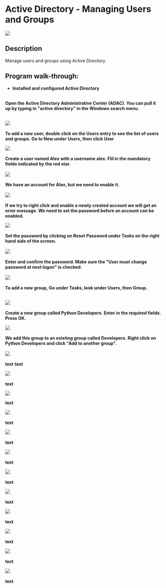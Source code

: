 <h1>Active Directory - Managing Users and Groups</h1>

![](https://github.com/rbrianshutt/ad_managing_users_and_groups/blob/main/Google%20IT%20Support%20Active%20Directory/active-directory.png)

<h2>Description</h2>
Manage users and groups using Active Directory.  
<br />

<h2>Program walk-through:</h2>


- <b>Installed and configured Active Directory</b>

<br/>
<b>Open the Active Directory Administrative Center (ADAC).  You can pull it up by typing in "active directory" in the Windows search menu.</b>
<br/>
<br/>
 
![](https://github.com/rbrianshutt/ad_managing_users_and_groups/blob/main/Google%20IT%20Support%20Active%20Directory/adac.PNG)
<br />
<br />
<b>To add a new user, double click on the Users entry to see the list of users and groups.  Go to New under Users, then click User</b>
<br/>

![](https://github.com/rbrianshutt/ad_managing_users_and_groups/blob/main/Google%20IT%20Support%20Active%20Directory/new_user.PNG)
<br />
<br />
<b>Create a user named Alex with a username alex.  Fill in the mandatory fields indicated by the red star.</b>  
<br/>
![](https://github.com/rbrianshutt/ad_managing_users_and_groups/blob/main/Google%20IT%20Support%20Active%20Directory/create_user_alex.PNG)
<br />
<br />
<b>We have an account for Alex, but we need to enable it.</b>  
<br/>
![](https://github.com/rbrianshutt/ad_managing_users_and_groups/blob/main/Google%20IT%20Support%20Active%20Directory/example(local)users.PNG)
<br />
<br />
<b>If we try to right click and enable a newly created account we will get an error message.  We need to set the password before an account can be enabled.</b> 
<br/>

![](https://github.com/rbrianshutt/ad_managing_users_and_groups/blob/main/Google%20IT%20Support%20Active%20Directory/failed_to_enable_account_alex.PNG)
<br />
<br />
<b>Set the password by clicking on Reset Password under Tasks on the right hand side of the screen.</b>   
<br/>
![](https://github.com/rbrianshutt/ad_managing_users_and_groups/blob/main/Google%20IT%20Support%20Active%20Directory/enable_alex.PNG)
<br />
<br />
<b>Enter and confirm the password.  Make sure the "User must change password at next logon" is checked.</b>  
<br/>
![](https://github.com/rbrianshutt/ad_managing_users_and_groups/blob/main/Google%20IT%20Support%20Active%20Directory/reset_password.PNG)
<br />
<br />
<b>To add a new group, Go under Tasks, look under Users, then Group.</b>   
<br/>

![](https://github.com/rbrianshutt/ad_managing_users_and_groups/blob/main/Google%20IT%20Support%20Active%20Directory/new_user.PNG)
<br />
<br />
<b>Create a new group called Python Developers.  Enter in the required fields.  Press OK.</b> 
<br/>

![](https://github.com/rbrianshutt/ad_managing_users_and_groups/blob/main/Google%20IT%20Support%20Active%20Directory/create_group.PNG)
<br />
<br />
<b>We add this group to an existing group called Developers.  Right click on Python Developers and click "Add to another group".</b>  
<br/>
![](https://github.com/rbrianshutt/ad_managing_users_and_groups/blob/main/Google%20IT%20Support%20Active%20Directory/add_to_group_developers.PNG)
<br />
<br />
<b>text</b>
<b>text</b>
<br/>

![](https://github.com/rbrianshutt/ad_managing_users_and_groups/blob/main/Google%20IT%20Support%20Active%20Directory/Python_developers_add_member.PNG)
<br />
<br />
<b>text</b>
<br/>

![](https://github.com/rbrianshutt/ad_managing_users_and_groups/blob/main/Google%20IT%20Support%20Active%20Directory/add_alex_python_developers.PNG)

<b>text</b>

![](https://github.com/rbrianshutt/ad_managing_users_and_groups/blob/main/Google%20IT%20Support%20Active%20Directory/Python_developers_add_member.PNG)
<br />
<br />
<b>text</b>
<br/>

![](https://github.com/rbrianshutt/ad_managing_users_and_groups/blob/main/Google%20IT%20Support%20Active%20Directory/alosha_remove_java.PNG)
<br />
<br />
<b>text</b>
<br/>

![](https://github.com/rbrianshutt/ad_managing_users_and_groups/blob/main/Google%20IT%20Support%20Active%20Directory/alosha_add_python_developers.PNG)
<br />
<br />
<b>text</b>
<br/>

![](https://github.com/rbrianshutt/ad_managing_users_and_groups/blob/main/Google%20IT%20Support%20Active%20Directory/group_policy_management.PNG)
<br />
<br />
<b>text</b>
<br/>

![](https://github.com/rbrianshutt/ad_managing_users_and_groups/blob/main/Google%20IT%20Support%20Active%20Directory/create_gpo_in_this_domain.PNG)
<br />
<br />
<b>text</b>
<br/>

![](https://github.com/rbrianshutt/ad_managing_users_and_groups/blob/main/Google%20IT%20Support%20Active%20Directory/new_wallpaper.PNG)
<br />
<br />
<b>text</b>
<br/>

![](https://github.com/rbrianshutt/ad_managing_users_and_groups/blob/main/Google%20IT%20Support%20Active%20Directory/edit_wallpaper.PNG)
<br />
<br />
<b>text</b>
<br/>

![](https://github.com/rbrianshutt/ad_managing_users_and_groups/blob/main/Google%20IT%20Support%20Active%20Directory/desktop_wallpaper_editor.PNG)
<br />
<br />
<b>text</b>
<br/>

![](https://github.com/rbrianshutt/ad_managing_users_and_groups/blob/main/Google%20IT%20Support%20Active%20Directory/enable_wallpaper.PNG)
<br />
<br />
<b>text</b>
<br/>


<!--
 ```diff
- text in red
+ text in green
! text in orange
# text in gray
@@ text in purple (and bold)@@
```
--!>
